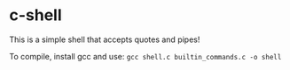 # c-shell
This is a simple shell that accepts quotes and pipes!

To compile, install gcc and use: `gcc shell.c builtin_commands.c -o shell`
